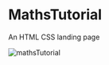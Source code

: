 # MathsTutorial
An HTML CSS landing page

![mathsTutorial](https://user-images.githubusercontent.com/68998355/104019281-47430c80-51e1-11eb-831d-c68af16b5e9d.gif)

